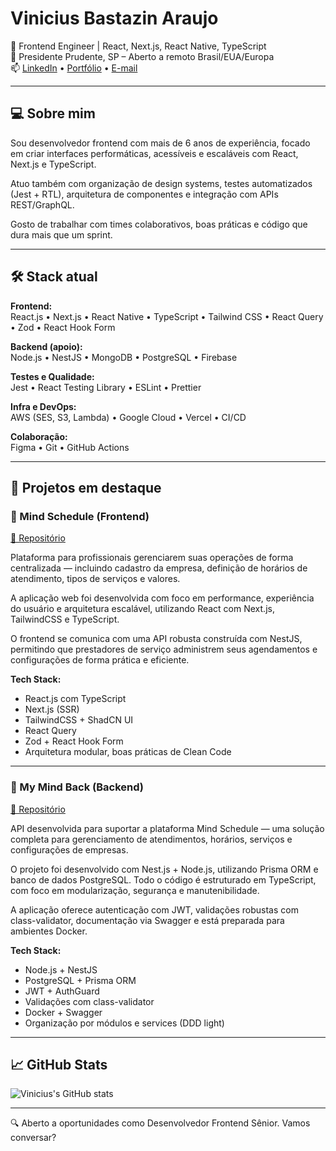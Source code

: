 # Vinicius Bastazin Araujo

🎯 Frontend Engineer | React, Next.js, React Native, TypeScript  
📍 Presidente Prudente, SP – Aberto a remoto Brasil/EUA/Europa  
📫 [LinkedIn](https://linkedin.com/in/vbastazin) • [Portfólio](https://viniciusbastazin.vercel.app) • [E-mail](mailto:vbastazin@gmail.com)

---

## 💻 Sobre mim

Sou desenvolvedor frontend com mais de 6 anos de experiência, focado em criar interfaces performáticas, acessíveis e escaláveis com React, Next.js e TypeScript.

Atuo também com organização de design systems, testes automatizados (Jest + RTL), arquitetura de componentes e integração com APIs REST/GraphQL.

Gosto de trabalhar com times colaborativos, boas práticas e código que dura mais que um sprint.

---

## 🛠️ Stack atual

**Frontend:**  
React.js • Next.js • React Native • TypeScript • Tailwind CSS • React Query • Zod • React Hook Form

**Backend (apoio):**  
Node.js • NestJS • MongoDB • PostgreSQL • Firebase

**Testes e Qualidade:**  
Jest • React Testing Library • ESLint • Prettier

**Infra e DevOps:**  
AWS (SES, S3, Lambda) • Google Cloud • Vercel • CI/CD

**Colaboração:**  
Figma • Git • GitHub Actions

---

## 🚀 Projetos em destaque

### 🧠 Mind Schedule (Frontend)
[🔗 Repositório](https://github.com/Coldiblaster/mind-schedule)

Plataforma para profissionais gerenciarem suas operações de forma centralizada — incluindo cadastro da empresa, definição de horários de atendimento, tipos de serviços e valores.

A aplicação web foi desenvolvida com foco em performance, experiência do usuário e arquitetura escalável, utilizando React com Next.js, TailwindCSS e TypeScript.

O frontend se comunica com uma API robusta construída com NestJS, permitindo que prestadores de serviço administrem seus agendamentos e configurações de forma prática e eficiente.

**Tech Stack:**
- React.js com TypeScript
- Next.js (SSR)
- TailwindCSS + ShadCN UI
- React Query
- Zod + React Hook Form
- Arquitetura modular, boas práticas de Clean Code

---

### 🔧 My Mind Back (Backend)
[🔗 Repositório](https://github.com/Coldiblaster/my-mind-back)

API desenvolvida para suportar a plataforma Mind Schedule — uma solução completa para gerenciamento de atendimentos, horários, serviços e configurações de empresas.

O projeto foi desenvolvido com Nest.js + Node.js, utilizando Prisma ORM e banco de dados PostgreSQL. Todo o código é estruturado em TypeScript, com foco em modularização, segurança e manutenibilidade.

A aplicação oferece autenticação com JWT, validações robustas com class-validator, documentação via Swagger e está preparada para ambientes Docker.


**Tech Stack:**
- Node.js + NestJS
- PostgreSQL + Prisma ORM
- JWT + AuthGuard
- Validações com class-validator
- Docker + Swagger
- Organização por módulos e services (DDD light)

---

## 📈 GitHub Stats

![Vinicius's GitHub stats](https://github-readme-stats.vercel.app/api?username=Coldblaster&show_icons=true&theme=tokyonight)

---

🔍 Aberto a oportunidades como Desenvolvedor Frontend Sênior. Vamos conversar?
